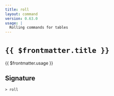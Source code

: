 ```yaml
---
title: roll
layout: command
version: 0.63.0
usage: |
  Rolling commands for tables
---
```


# `{{ $frontmatter.title }}`

<div style='white-space: pre-wrap;'>{{ $frontmatter.usage }}</div>

## Signature

```> roll ```
